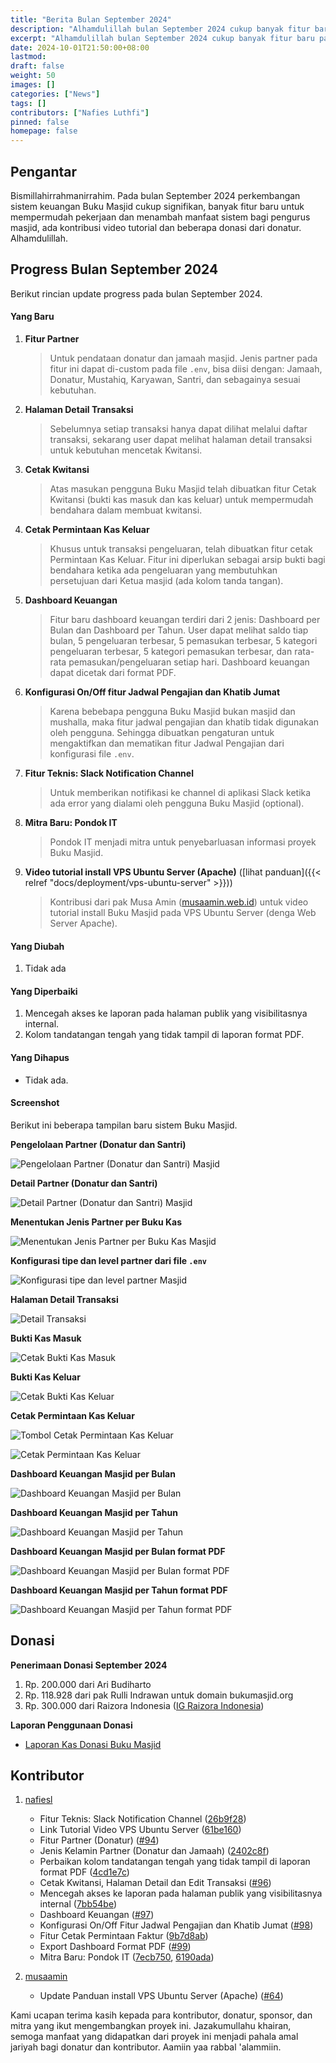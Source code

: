 ```yaml
---
title: "Berita Bulan September 2024"
description: "Alhamdulillah bulan September 2024 cukup banyak fitur baru pada sistem Buku Masjid untuk mempermudah pekerjaan bendahara masjid."
excerpt: "Alhamdulillah bulan September 2024 cukup banyak fitur baru pada sistem Buku Masjid untuk mempermudah pekerjaan bendahara masjid."
date: 2024-10-01T21:50:00+08:00
lastmod:
draft: false
weight: 50
images: []
categories: ["News"]
tags: []
contributors: ["Nafies Luthfi"]
pinned: false
homepage: false
---
```


## Pengantar

Bismillahirrahmanirrahim. Pada bulan September 2024 perkembangan sistem keuangan Buku Masjid cukup signifikan, banyak fitur baru untuk mempermudah pekerjaan dan menambah manfaat sistem bagi pengurus masjid, ada kontribusi video tutorial dan beberapa donasi dari donatur. Alhamdulillah.

## Progress Bulan September 2024

Berikut rincian update progress pada bulan September 2024.

#### Yang Baru

1. **Fitur Partner**
    > Untuk pendataan donatur dan jamaah masjid. Jenis partner pada fitur ini dapat di-custom pada file `.env`, bisa diisi dengan: Jamaah, Donatur, Mustahiq, Karyawan, Santri, dan sebagainya sesuai kebutuhan.
1. **Halaman Detail Transaksi**
    > Sebelumnya setiap transaksi hanya dapat dilihat melalui daftar transaksi, sekarang user dapat melihat halaman detail transaksi untuk kebutuhan mencetak Kwitansi.
1. **Cetak Kwitansi**
    > Atas masukan pengguna Buku Masjid telah dibuatkan fitur Cetak Kwitansi (bukti kas masuk dan kas keluar) untuk mempermudah bendahara dalam membuat kwitansi.
1. **Cetak Permintaan Kas Keluar**
    > Khusus untuk transaksi pengeluaran, telah dibuatkan fitur cetak Permintaan Kas Keluar. Fitur ini diperlukan sebagai arsip bukti bagi bendahara ketika ada pengeluaran yang membutuhkan persetujuan dari Ketua masjid (ada kolom tanda tangan).
1. **Dashboard Keuangan**
    > Fitur baru dashboard keuangan terdiri dari 2 jenis: Dashboard per Bulan dan Dashboard per Tahun. User dapat melihat saldo tiap bulan, 5 pengeluaran terbesar, 5 pemasukan terbesar, 5 kategori pengeluaran terbesar, 5 kategori pemasukan terbesar, dan rata-rata pemasukan/pengeluaran setiap hari. Dashboard keuangan dapat dicetak dari format PDF.
1. **Konfigurasi On/Off fitur Jadwal Pengajian dan Khatib Jumat**
    > Karena bebebapa pengguna Buku Masjid bukan masjid dan mushalla, maka fitur jadwal pengajian dan khatib tidak digunakan oleh pengguna. Sehingga dibuatkan pengaturan untuk mengaktifkan dan mematikan fitur Jadwal Pengajian dari konfigurasi file `.env`.
1. **Fitur Teknis: Slack Notification Channel**
    > Untuk memberikan notifikasi ke channel di aplikasi Slack ketika ada error yang dialami oleh pengguna Buku Masjid (optional).
1. **Mitra Baru: Pondok IT**
    > Pondok IT menjadi mitra untuk penyebarluasan informasi proyek Buku Masjid.
1. **Video tutorial install VPS Ubuntu Server (Apache)** ([lihat panduan]({{< relref "docs/deployment/vps-ubuntu-server" >}}))
    > Kontribusi dari pak Musa Amin ([musaamin.web.id](https://musaamin.web.id/)) untuk video tutorial install Buku Masjid pada VPS Ubuntu Server (denga Web Server Apache).

#### Yang Diubah

1. Tidak ada

#### Yang Diperbaiki

1. Mencegah akses ke laporan pada halaman publik yang visibilitasnya internal.
1. Kolom tandatangan tengah yang tidak tampil di laporan format PDF.

#### Yang Dihapus

- Tidak ada.

#### Screenshot

Berikut ini beberapa tampilan baru sistem Buku Masjid.

**Pengelolaan Partner (Donatur dan Santri)**

![Pengelolaan Partner (Donatur dan Santri) Masjid](images/blog/2024-10-01-monthly-news-2409_01.jpg "Pengelolaan Partner (Donatur dan Santri) Masjid")

**Detail Partner (Donatur dan Santri)**

![Detail Partner (Donatur dan Santri) Masjid](images/blog/2024-10-01-monthly-news-2409_02.jpeg "Detail Partner (Donatur dan Santri) Masjid")

**Menentukan Jenis Partner per Buku Kas**

![Menentukan Jenis Partner per Buku Kas Masjid](images/blog/2024-10-01-monthly-news-2409_03.jpeg "Menentukan Jenis Partner per Buku Kas Masjid")

**Konfigurasi tipe dan level partner dari file `.env`**

![Konfigurasi tipe dan level partner Masjid](images/blog/2024-10-01-monthly-news-2409_04.jpeg "Konfigurasi tipe dan level partner Masjid")

**Halaman Detail Transaksi**

![Detail Transaksi](images/blog/2024-10-01-monthly-news-2409_05.png "Detail Transaksi")

**Bukti Kas Masuk**

![Cetak Bukti Kas Masuk](images/blog/2024-10-01-monthly-news-2409_06.png "Cetak Bukti Kas Masuk")

**Bukti Kas Keluar**

![Cetak Bukti Kas Keluar](images/blog/2024-10-01-monthly-news-2409_07.png "Cetak Bukti Kas Keluar")

**Cetak Permintaan Kas Keluar**

![Tombol Cetak Permintaan Kas Keluar](images/blog/2024-10-01-monthly-news-2409_08.png "Tombol Cetak Permintaan Kas Keluar")

![Cetak Permintaan Kas Keluar](images/blog/2024-10-01-monthly-news-2409_09.png "Cetak Permintaan Kas Keluar")

**Dashboard Keuangan Masjid per Bulan**

![Dashboard Keuangan Masjid per Bulan](images/blog/2024-10-01-monthly-news-2409_10.png "Dashboard Keuangan Masjid per Bulan")

**Dashboard Keuangan Masjid per Tahun**

![Dashboard Keuangan Masjid per Tahun](images/blog/2024-10-01-monthly-news-2409_11.png "Dashboard Keuangan Masjid per Tahun")

**Dashboard Keuangan Masjid per Bulan format PDF**

![Dashboard Keuangan Masjid per Bulan format PDF](images/blog/2024-10-01-monthly-news-2409_12.png "Dashboard Keuangan Masjid per Bulan format PDF")

**Dashboard Keuangan Masjid per Tahun format PDF**

![Dashboard Keuangan Masjid per Tahun format PDF](images/blog/2024-10-01-monthly-news-2409_13.png "Dashboard Keuangan Masjid per Tahun format PDF")

## Donasi

**Penerimaan Donasi September 2024**

1. Rp. 200.000 dari Ari Budiharto
1. Rp. 118.928 dari pak Rulli Indrawan untuk domain bukumasjid.org
1. Rp. 300.000 dari Raizora Indonesia ([IG Raizora Indonesia](https://www.instagram.com/raizora_indonesia))

**Laporan Penggunaan Donasi**

- <a href="https://s.id/kas-donasi-bukumasjid" target="_blank">Laporan Kas Donasi Buku Masjid</a>

## Kontributor

1. [nafiesl](https://github.com/nafiesl)
    - Fitur Teknis: Slack Notification Channel ([26b9f28](https://github.com/buku-masjid/buku-masjid/commit/26b9f28))
    - Link Tutorial Video VPS Ubuntu Server ([61be160](https://github.com/buku-masjid/buku-masjid/commit/61be160))
    - Fitur Partner (Donatur) ([#94](https://github.com/buku-masjid/buku-masjid/pull/94))
    - Jenis Kelamin Partner (Donatur dan Jamaah) ([2402c8f](https://github.com/buku-masjid/buku-masjid/commit/2402c8f))
    - Perbaikan kolom tandatangan tengah yang tidak tampil di laporan format PDF ([4cd1e7c](https://github.com/buku-masjid/buku-masjid/commit/4cd1e7c))
    - Cetak Kwitansi, Halaman Detail dan Edit Transaksi ([#96](https://github.com/buku-masjid/buku-masjid/pull/96))
    - Mencegah akses ke laporan pada halaman publik yang visibilitasnya internal ([7bb54be](https://github.com/buku-masjid/buku-masjid/commit/7bb54be))
    - Dashboard Keuangan ([#97](https://github.com/buku-masjid/buku-masjid/pull/97))
    - Konfigurasi On/Off Fitur Jadwal Pengajian dan Khatib Jumat ([#98](https://github.com/buku-masjid/buku-masjid/pull/98))
    - Fitur Cetak Permintaan Faktur ([9b7d8ab](https://github.com/buku-masjid/buku-masjid/commit/9b7d8ab))
    - Export Dashboard Format PDF ([#99](https://github.com/buku-masjid/buku-masjid/pull/99))
    - Mitra Baru: Pondok IT ([7ecb750](https://github.com/buku-masjid/buku-masjid/commit/7ecb750), [6190ada](https://github.com/buku-masjid/docs/commit/6190ada))

1. [musaamin](https://github.com/musaamin)
    - Update Panduan install VPS Ubuntu Server (Apache) ([#64](https://github.com/buku-masjid/docs/pull/64))

Kami ucapan terima kasih kepada para kontributor, donatur, sponsor, dan mitra yang ikut mengembangkan proyek ini. Jazakumullahu khairan, semoga manfaat yang didapatkan dari proyek ini menjadi pahala amal jariyah bagi donatur dan kontributor. Aamiin yaa rabbal 'alammiin.
